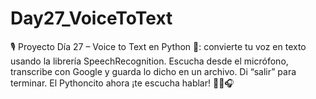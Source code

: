 # Day27_VoiceToText
🎙️ Proyecto Día 27 – Voice to Text en Python 🐍: convierte tu voz en texto usando la librería SpeechRecognition. Escucha desde el micrófono, transcribe con Google y guarda lo dicho en un archivo. Di “salir” para terminar. El Pythoncito ahora ¡te escucha hablar! 🧠💬🎧
